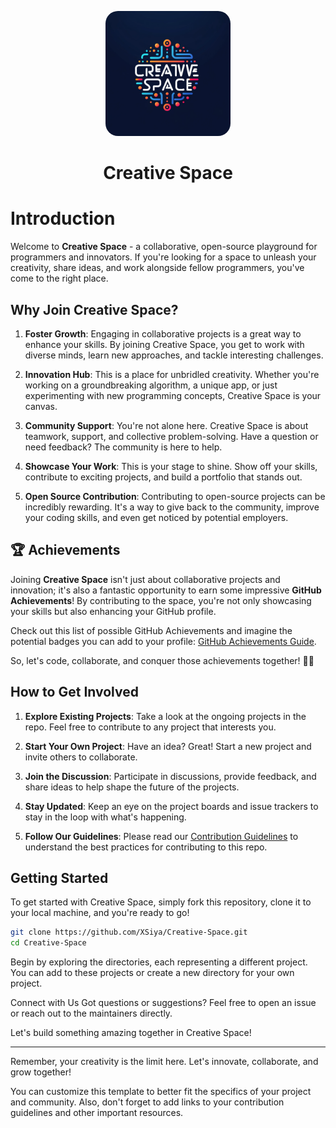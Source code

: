 <p align="center">
  <img src="assets/CreativeSpace.png" alt="Creative Space logo" width="200" style="border-radius: 20px;"/>
  <h1 align="center">Creative Space</h1>
</p>



# Introduction

Welcome to **Creative Space** - a collaborative, open-source playground for programmers and innovators. If you're looking for a space to unleash your creativity, share ideas, and work alongside fellow programmers, you've come to the right place.

## Why Join Creative Space?

1. **Foster Growth**: Engaging in collaborative projects is a great way to enhance your skills. By joining Creative Space, you get to work with diverse minds, learn new approaches, and tackle interesting challenges.

2. **Innovation Hub**: This is a place for unbridled creativity. Whether you're working on a groundbreaking algorithm, a unique app, or just experimenting with new programming concepts, Creative Space is your canvas.

3. **Community Support**: You're not alone here. Creative Space is about teamwork, support, and collective problem-solving. Have a question or need feedback? The community is here to help.

4. **Showcase Your Work**: This is your stage to shine. Show off your skills, contribute to exciting projects, and build a portfolio that stands out.

5. **Open Source Contribution**: Contributing to open-source projects can be incredibly rewarding. It's a way to give back to the community, improve your coding skills, and even get noticed by potential employers.

## 🏆 Achievements

Joining **Creative Space** isn't just about collaborative projects and innovation; it's also a fantastic opportunity to earn some impressive **GitHub Achievements**! By contributing to the space, you're not only showcasing your skills but also enhancing your GitHub profile.

Check out this list of possible GitHub Achievements and imagine the potential badges you can add to your profile: [GitHub Achievements Guide](https://github.com/drknzz/GitHub-Achievements/blob/main/README.md).

So, let's code, collaborate, and conquer those achievements together! 🌟🚀


## How to Get Involved

1. **Explore Existing Projects**: Take a look at the ongoing projects in the repo. Feel free to contribute to any project that interests you.

2. **Start Your Own Project**: Have an idea? Great! Start a new project and invite others to collaborate.

3. **Join the Discussion**: Participate in discussions, provide feedback, and share ideas to help shape the future of the projects.

4. **Stay Updated**: Keep an eye on the project boards and issue trackers to stay in the loop with what's happening.

5. **Follow Our Guidelines**: Please read our [Contribution Guidelines](LINK_TO_CONTRIBUTION_GUIDELINES) to understand the best practices for contributing to this repo.

## Getting Started

To get started with Creative Space, simply fork this repository, clone it to your local machine, and you're ready to go!

```bash
git clone https://github.com/XSiya/Creative-Space.git
cd Creative-Space
```
Begin by exploring the directories, each representing a different project. You can add to these projects or create a new directory for your own project.

Connect with Us
Got questions or suggestions? Feel free to open an issue or reach out to the maintainers directly.

Let's build something amazing together in Creative Space!

---

Remember, your creativity is the limit here. Let's innovate, collaborate, and grow together!

You can customize this template to better fit the specifics of your project and community. Also, don't forget to add links to your contribution guidelines and other important resources.
